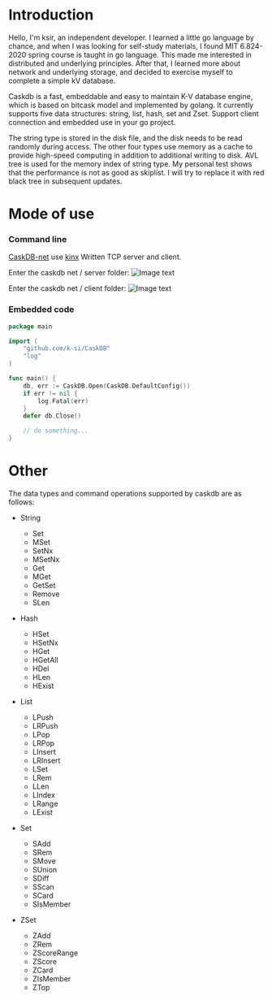 # Introduction

Hello, I'm ksir, an independent developer. I learned a little go language by chance, and when I was looking for
self-study materials, I found MIT 6.824-2020 spring course is taught in go language. This made me interested in
distributed and underlying principles. After that, I learned more about network and underlying storage, and decided to
exercise myself to complete a simple kV database.

Caskdb is a fast, embeddable and easy to maintain K-V database engine, which is based on bitcask model and implemented
by golang. It currently supports five data structures: string, list, hash, set and Zset. Support client connection and
embedded use in your go project.

The string type is stored in the disk file, and the disk needs to be read randomly during access. The other four types
use memory as a cache to provide high-speed computing in addition to additional writing to disk. AVL tree is used for
the memory index of string type. My personal test shows that the performance is not as good as skiplist. I will try to
replace it with red black tree in subsequent updates.

# Mode of use

### Command line

[CaskDB-net](https://github.com/k-si/CaskDB-net) use [kinx](https://github.com/k-si/Kinx) Written TCP server and client.

Enter the caskdb net / server folder:
![Image text]( https://ksir-oss.oss-cn-beijing.aliyuncs.com/github/caskdb/caskdb-server.png)


Enter the caskdb net / client folder:
![Image text]( https://ksir-oss.oss-cn-beijing.aliyuncs.com/github/caskdb/caskdb-client.png)

### Embedded code

```go
package main

import (
	"github.com/k-si/CaskDB"
	"log"
)

func main() {
	db, err := CaskDB.Open(CaskDB.DefaultConfig())
	if err != nil {
		log.Fatal(err)
	}
	defer db.Close()

	// do something...
}
```

# Other

The data types and command operations supported by caskdb are as follows:

- String
    - Set
    - MSet
    - SetNx
    - MSetNx
    - Get
    - MGet
    - GetSet
    - Remove
    - SLen

- Hash
    - HSet
    - HSetNx
    - HGet
    - HGetAll
    - HDel
    - HLen
    - HExist

- List
    - LPush
    - LRPush
    - LPop
    - LRPop
    - LInsert
    - LRInsert
    - LSet
    - LRem
    - LLen
    - LIndex
    - LRange
    - LExist

- Set
    - SAdd
    - SRem
    - SMove
    - SUnion
    - SDiff
    - SScan
    - SCard
    - SIsMember

- ZSet
    - ZAdd
    - ZRem
    - ZScoreRange
    - ZScore
    - ZCard
    - ZIsMember
    - ZTop